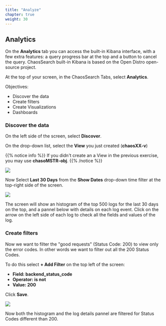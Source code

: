 ```yaml
---
title: "Analyze"
chapter: true
weight: 30
---
```


## Analytics

On the **Analytics** tab you can access the built-in Kibana interface, with a few extra features: a query progress bar at the top and a button to cancel the query. ChaosSearch built-in Kibana is based on the Open Distro open-source project.

At the top of your screen, in the ChaosSearch Tabs, select **Analytics**.

Objectives:

- Discover the data
- Create filters
- Create Visualizations
- Dashboards

### Discover the data

On the left side of the screen, select **Discover**.

On the drop-down list, select the **View** you just created (**chaosXX-v**) 

{{% notice info %}}
If you didn't create an a View in the previous exercise, you may use **chasoMSTR-obj**. 
{{% /notice %}}
 
![](/images/analytics/selectview.jpg)

Now Select **Last 30 Days** from the **Show Dates** drop-down time filter at the top-right side of the screen.

![](/images/analytics/timefilter.jpg)

The screen will show an histogram of the top 500 logs for the last 30 days on the top, and a pannel below with details on each log event. Click on the arrow on the left side of each log to check all the fields and values of the log.

### Create filters

Now we want to filter the "good requests" (Status Code: 200) to view only the error codes. In other words we want to filter out all the 200 Status Codes.

To do this select **+ Add Filter** on the top left of the screen:

- **Field: backend\_status\_code** 
- **Operator: is not**
- **Value: 200**

Click **Save**.

![](/images/analytics/createfilter.jpg)

Now both the histogram and the log details pannel are filtered for Status Codes different than 200.
